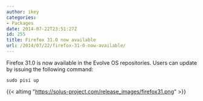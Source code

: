 ```yaml
---
author: ikey
categories:
- Packages
date: 2014-07-22T23:51:27Z
id: 255
title: Firefox 31.0 now available
url: /2014/07/22/firefox-31-0-now-available/
---
```


Firefox 31.0 is now available in the Evolve OS repositories. Users can update by issuing the following command:
<!--more-->
```
sudo pisi up
```

{{< altimg "https://solus-project.com/release_images/firefox31.png" >}}